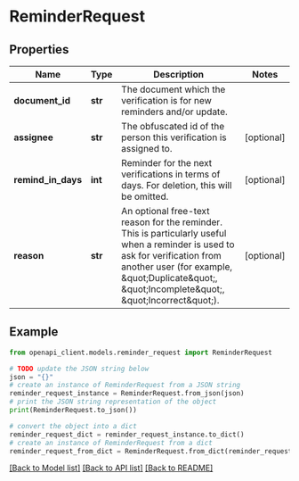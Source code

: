 # ReminderRequest


## Properties

Name | Type | Description | Notes
------------ | ------------- | ------------- | -------------
**document_id** | **str** | The document which the verification is for new reminders and/or update. | 
**assignee** | **str** | The obfuscated id of the person this verification is assigned to. | [optional] 
**remind_in_days** | **int** | Reminder for the next verifications in terms of days. For deletion, this will be omitted. | [optional] 
**reason** | **str** | An optional free-text reason for the reminder. This is particularly useful when a reminder is used to ask for verification from another user (for example, \&quot;Duplicate\&quot;, \&quot;Incomplete\&quot;, \&quot;Incorrect\&quot;). | [optional] 

## Example

```python
from openapi_client.models.reminder_request import ReminderRequest

# TODO update the JSON string below
json = "{}"
# create an instance of ReminderRequest from a JSON string
reminder_request_instance = ReminderRequest.from_json(json)
# print the JSON string representation of the object
print(ReminderRequest.to_json())

# convert the object into a dict
reminder_request_dict = reminder_request_instance.to_dict()
# create an instance of ReminderRequest from a dict
reminder_request_from_dict = ReminderRequest.from_dict(reminder_request_dict)
```
[[Back to Model list]](../README.md#documentation-for-models) [[Back to API list]](../README.md#documentation-for-api-endpoints) [[Back to README]](../README.md)


